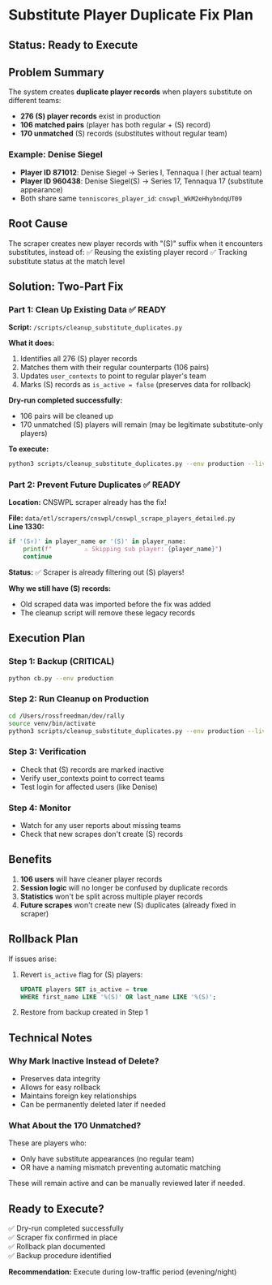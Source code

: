 # Substitute Player Duplicate Fix Plan

## Status: Ready to Execute

## Problem Summary

The system creates **duplicate player records** when players substitute on different teams:
- **276 (S) player records** exist in production
- **106 matched pairs** (player has both regular + (S) record)
- **170 unmatched** (S) records (substitutes without regular team)

### Example: Denise Siegel
- **Player ID 871012**: Denise Siegel → Series I, Tennaqua I (her actual team)
- **Player ID 960438**: Denise Siegel(S) → Series 17, Tennaqua 17 (substitute appearance)
- Both share same `tenniscores_player_id`: `cnswpl_WkM2eHhybndqUT09`

## Root Cause

The scraper creates new player records with "(S)" suffix when it encounters substitutes, instead of:
✅ Reusing the existing player record
✅ Tracking substitute status at the match level

## Solution: Two-Part Fix

### Part 1: Clean Up Existing Data ✅ READY

**Script:** `/scripts/cleanup_substitute_duplicates.py`

**What it does:**
1. Identifies all 276 (S) player records
2. Matches them with their regular counterparts (106 pairs)
3. Updates `user_contexts` to point to regular player's team
4. Marks (S) records as `is_active = false` (preserves data for rollback)

**Dry-run completed successfully:**
- 106 pairs will be cleaned up
- 170 unmatched (S) players will remain (may be legitimate substitute-only players)

**To execute:**
```bash
python3 scripts/cleanup_substitute_duplicates.py --env production --live
```

### Part 2: Prevent Future Duplicates ✅ READY

**Location:** CNSWPL scraper already has the fix!

**File:** `data/etl/scrapers/cnswpl/cnswpl_scrape_players_detailed.py`  
**Line 1330:**
```python
if '(S↑)' in player_name or '(S)' in player_name:
    print(f"         ⚠️ Skipping sub player: {player_name}")
    continue
```

**Status:** ✅ Scraper is already filtering out (S) players!

**Why we still have (S) records:**
- Old scraped data was imported before the fix was added
- The cleanup script will remove these legacy records

## Execution Plan

### Step 1: Backup (CRITICAL)
```bash
python cb.py --env production
```

### Step 2: Run Cleanup on Production
```bash
cd /Users/rossfreedman/dev/rally
source venv/bin/activate
python3 scripts/cleanup_substitute_duplicates.py --env production --live
```

### Step 3: Verification
- Check that (S) records are marked inactive
- Verify user_contexts point to correct teams
- Test login for affected users (like Denise)

### Step 4: Monitor
- Watch for any user reports about missing teams
- Check that new scrapes don't create (S) records

## Benefits

1. **106 users** will have cleaner player records
2. **Session logic** will no longer be confused by duplicate records  
3. **Statistics** won't be split across multiple player records
4. **Future scrapes** won't create new (S) duplicates (already fixed in scraper)

## Rollback Plan

If issues arise:
1. Revert `is_active` flag for (S) players:
   ```sql
   UPDATE players SET is_active = true 
   WHERE first_name LIKE '%(S)' OR last_name LIKE '%(S)';
   ```
2. Restore from backup created in Step 1

## Technical Notes

### Why Mark Inactive Instead of Delete?
- Preserves data integrity
- Allows for easy rollback
- Maintains foreign key relationships
- Can be permanently deleted later if needed

### What About the 170 Unmatched?
These are players who:
- Only have substitute appearances (no regular team)
- OR have a naming mismatch preventing automatic matching

These will remain active and can be manually reviewed later if needed.

## Ready to Execute?

✅ Dry-run completed successfully  
✅ Scraper fix confirmed in place  
✅ Rollback plan documented  
✅ Backup procedure identified  

**Recommendation:** Execute during low-traffic period (evening/night)

